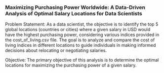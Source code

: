 ### Maximizing Purchasing Power Worldwide: A Data-Driven Analysis of Optimal Salary Locations for Data Scientists


Problem Statement:
As a data scientist, the objective is to identify the top 5 global locations (countries or cities) where a given salary in USD would have the highest purchasing power, considering various indices provided in the cost_of_living.csv file. The goal is to analyze and compare the cost of living indices in different locations to guide individuals in making informed decisions about relocating or negotiating salaries.

Objective:
The primary objective of this analysis is to determine the optimal locations for maximizing the purchasing power of a given salary. 

